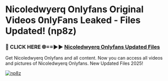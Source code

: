 # Nicoledwyerq Onlyfans Original Videos 0nlyFans Leaked - Files Updated! (np8z)

<h3>🔴 CLICK HERE 🌐==►► <a href="https://tinyurl.com/ehrbuxhb" rel="nofollow">Nicoledwyerq Onlyfans Updated Files</a></h3>

Get Nicoledwyerq Onlyfans and all content. Now you can access all videos and pictures of Nicoledwyerq Onlyfans. New Updated Files 2025!

[![np8z](https://i.imgur.com/lVYEuWS.gif)](https://tinyurl.com/ehrbuxhb)

